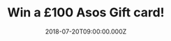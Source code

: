 ---
campaign-uuid: "c-c40bb5d9-3a99-4513-ac6e-3474e8039134"
type: "Preview"
category: "Gifts"
date: "2018-07-20T09:00:00.000Z"
end-date: "2018-08-20T23:59:00.000Z"
disable-form: false
is_promoted: true
has_entry_page: true
title: "Win a £100 Asos Gift card!"
competition-description: "<p>Holidays, dinners, meetings with friends… YES! summer\
  \ is here and we all want to look our best! Get that summer look that you deserve\
  \ now thanks to NME AAA because we're giving away an amazing £100 Asos Gift card\
  \ for you to stand out wherever you go!</p>\r\n<p>Want it? Click below and it could\
  \ be yours!</p>"
hero-header: "Win a £100 Asos Gift card!"
terms-confirmation: "N/A"
banner-img: "https://assets.expresslyapp.com/asset-7c4f116e-06e6-4c93-8cfa-c50cfcff34f1.jpg"
logo-left-href: "http://asos.com"
logo-left-image: "https://assets.expresslyapp.com/541780bf-c388-4728-b49c-e0f5c2dbf9cf-thumb.png"
logo-left-title: "ASOS"
bg-image-hero: "https://assets.expresslyapp.com/asset-2dc20225-13a3-4846-99f4-bebe77e62ab1.jpg"
bg-image-first: "https://assets.expresslyapp.com/asset-599eac1c-6c36-4fd0-a7ae-5f42f9d6a975.jpg"
bg-image-second: "https://assets.expresslyapp.com/asset-f14d60a3-e65e-4d86-a4ff-eb9a67e10352.jpg"
bg-image-third: "https://assets.expresslyapp.com/asset-abf0c351-4bd5-4b92-823b-6073594febb6.jpg"
section1-content: "<p>At Asos they believe in a world where you have total freedom\
  \ to be you, without judgement. To experiment. To express yourself. To be brave\
  \ and grab life as the extraordinary adventure it is.</p>\r\n<p>They make sure everyone\
  \ has an equal chance to discover all the amazing things they’re capable of – no\
  \ matter who they are, where they’re from or what looks they like to boss.</p>"
section2-content: "<p>Their audience is wonderfully unique. And they do everything\
  \ they can to help you find your fit, offering their ASOS Brands in more than 30\
  \ sizes and they are committed to providing all sizes at the same price so you can\
  \ be confident they’ve got the perfect thing for you</p>"
section3-content: "<p>They don’t do fashion like anyone else does fashion. Their ASOS\
  \ Brands, created by their London design team, look between the lines to bring you\
  \ the freshest clothing, shoes, accessories and gifts. Guaranteed, you'll always\
  \ get the biggest variety, most covetable exclusives and coolest collabs.</p>\r\n\
  <p>Renewing your wardrobe has never been easier, enter the form below for a chance\
  \ to win a £100 Asos Gift card thanks to NME AAA and get ready to look stunning\
  \ anywhere!</p>"
entry-title: "Win a £100 Asos Gift card!"
entry-content: "Enter the draw to win a £100 Asos Gift card! by completing the form\
  \ below before 23:59 on 20th of August 2018."
has-winner: false
prize-description: "A £100 Asos Gift card!"
special-conditions: "Multiple entries are allowed up to one every day."
---